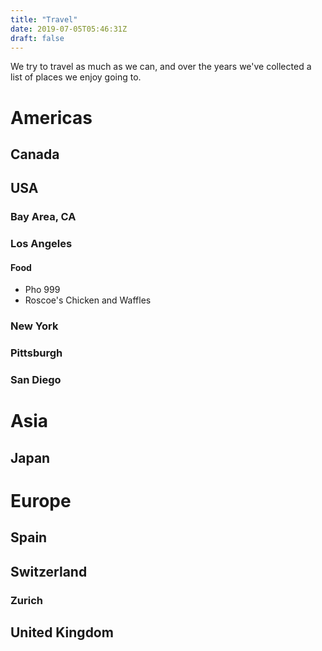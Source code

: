 ```yaml
---
title: "Travel"
date: 2019-07-05T05:46:31Z
draft: false
---
```


We try to travel as much as we can, and over the years we've collected a list of
places we enjoy going to.

# Americas

## Canada

## USA

### Bay Area, CA

### Los Angeles

#### Food

* Pho 999
* Roscoe's Chicken and Waffles

### New York

### Pittsburgh

### San Diego

# Asia

## Japan

# Europe

## Spain

## Switzerland

### Zurich

## United Kingdom